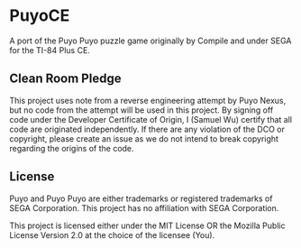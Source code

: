 # PuyoCE

A port of the Puyo Puyo puzzle game originally by Compile and under SEGA for the
TI-84 Plus CE.

## Clean Room Pledge

This project uses note from a reverse engineering attempt by Puyo Nexus, but
no code from the attempt will be used in this project. By signing off code under
the Developer Certificate of Origin, I (Samuel Wu) certify that all code are
originated independently. If there are any violation of the DCO or copyright,
please create an issue as we do not intend to break copyright regarding the
origins of the code.

## License

Puyo and Puyo Puyo are either trademarks or registered trademarks of SEGA
Corporation. This project has no affiliation with SEGA Corporation.

This project is licensed either under the MIT License OR the Mozilla Public
License Version 2.0 at the choice of the licensee (You).
